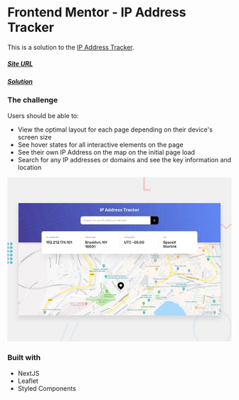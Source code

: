 # Frontend Mentor - IP Address Tracker

This is a solution to the [IP Address Tracker](https://www.frontendmentor.io/challenges/ip-address-tracker-I8-0yYAH0).

##### [Site URL](https://ip-address-tracker-chi-six.vercel.app/) 
##### [Solution](https://www.frontendmentor.io/solutions/nextjs-styled-components-Yr2K-Yaul)

### The challenge

Users should be able to:

- View the optimal layout for each page depending on their device's screen size
- See hover states for all interactive elements on the page
- See their own IP Address on the map on the initial page load
- Search for any IP addresses or domains and see the key information and location

![](./public/design/desktop-preview.jpg)

### Built with
- NextJS
- Leaflet
- Styled Components
